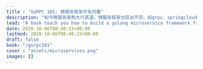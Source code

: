```yaml
---
title : "GoRPC 101: 微服务框架开发内幕"
description: "如今微服务架构大行其道，微服务框架也层出不穷，如grpc、springcloud、vert.x、ballerina，等等，这也反映出技术团队对开发效率、运营质量的不断探索与追求。合格的工程师要熟练运用框架，有追求的工程师则应掌握更全面的技能，能对框架进行定制化开发。"
lead: "A book teach you how to build a golang microservice framework from scratch."
date: 2020-10-06T08:48:23+00:00
lastmod: 2020-10-06T08:48:23+00:00
draft: false
book: "/gorpc101"
cover : "assets/microservices.png"
images: []
---
```


